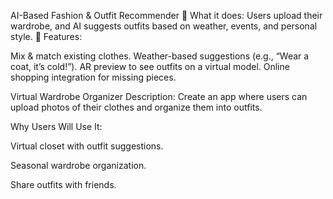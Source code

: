 AI-Based Fashion & Outfit Recommender
🔹 What it does: Users upload their wardrobe, and AI suggests outfits based on weather, events, and personal style.
🔹 Features:

Mix & match existing clothes.
Weather-based suggestions (e.g., “Wear a coat, it’s cold!”).
AR preview to see outfits on a virtual model.
Online shopping integration for missing pieces.

Virtual Wardrobe Organizer
Description: Create an app where users can upload photos of their clothes and organize them into outfits.

Why Users Will Use It:

Virtual closet with outfit suggestions.

Seasonal wardrobe organization.

Share outfits with friends.
